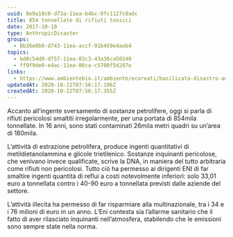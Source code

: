 ```yaml
---
uuid: 8e9a18c0-d73a-11ea-b4bc-0fc1127c8adc
title: 854 tonnellate di rifiuti tossici
date: 2017-10-10
type: AnthropicDisaster
groups:
  - 0b36e8b0-d743-11ea-accf-91b459e4aeb4
topics:
  - bd0c54d0-d757-11ea-83c3-43a36ca50240
  - ff9f9de0-e4ac-11ea-86ca-c5708f5d287e
links:
  - https://www.ambientebio.it/ambiente/ecoreati/basilicata-disastro-ambientale-petrolio-rifiuti-tossici/
updatedAt: 2020-10-22T07:56:17.196Z
createdAt: 2020-10-22T07:56:17.355Z
---
```


Accanto all’ingente sversamento di sostanze petrolifere, oggi si parla di rifiuti pericolosi smaltiti irregolarmente, per una portata di 854mila tonnellate. In 16 anni, sono stati contaminati 26mila metri quadri su un’area di 180mila.

L’attività di estrazione petrolifera, produce ingenti quantitativi di metildietanolammina e glicole trietilenico. Sostanze inquinanti pericolose, che venivano invece qualificate, scrive la DNA, in maniera del tutto arbitraria come rifiuti non pericolosi. Tutto ciò ha permesso ai dirigenti ENI di far smaltire ingenti quantità di reflui a costi notevolmente inferiori: solo 33,01 euro a tonnellata contro i 40-90 euro a tonnellata previsti dalle aziende del settore.

L’attività illecita ha permesso di far risparmiare alla multinazionale, tra i 34 e i 76 milioni di euro in un anno. L’Eni contesta sia l’allarme sanitario che il fatto di aver rilasciato inquinanti nell’atmosfera, stabilendo che le emissioni sono sempre state nella norma.
